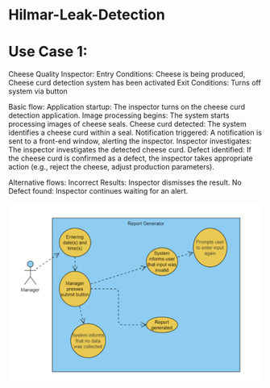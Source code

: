 # Hilmar-Leak-Detection
Use Case 1:
================
Cheese Quality Inspector: 
Entry Conditions: Cheese is being produced, Cheese curd detection system has been activated
Exit Conditions: Turns off system via button

Basic flow:
Application startup: The inspector turns on the cheese curd detection application.
Image processing begins: The system starts processing images of cheese seals.
Cheese curd detected: The system identifies a cheese curd within a seal.
Notification triggered: A notification is sent to a front-end window, alerting the inspector.
Inspector investigates: The inspector investigates the detected cheese curd.
Defect identified: If the cheese curd is confirmed as a defect, the inspector takes appropriate action (e.g., reject the cheese, adjust production parameters).


Alternative flows:
Incorrect Results: Inspector dismisses the result.
No Defect found: Inspector continues waiting for an alert.

![Inspector Use Case Diagram](useCase_Diagrams/ManagerUseCaseDiagram.png)